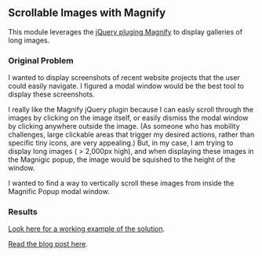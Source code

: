 
## Scrollable Images with Magnify

This module leverages the [jQuery pluging Magnify](https://github.com/dimsemenov/Magnific-Popup) to display galleries of long images. 

### Original Problem

I wanted to display screenshots of recent website projects that the user could easily navigate. I figured a modal window would be the best tool to display these screenshots. 

I really like the Magnify jQuery plugin because I can easly scroll through the images by clicking on the image itself, or easily dismiss the modal window by clicking anywhere outside the image. (As someone who has mobility challenges, large clickable areas that trigger my desired actions, rather than specific tiny icons, are very appealing.) But, in my case, I am trying to display long images ( > 2,000px high), and when displaying these images in the Magnigic popup, the image would be squished to the height of the window. 

I wanted to find a way to vertically scroll these images from inside the Magnific Popup modal window.

### Results

[Look here for a working example of the solution](http://jeffwilkerson.net/projects/hmh-agency).

[Read the blog post here](http://blog.jeffwilkerson.net/extending-magnific-popup-jquery-plugin-for-scrollable-images/).